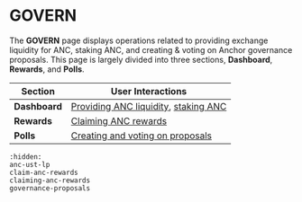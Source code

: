 # GOVERN

The **GOVERN** page displays operations related to providing exchange liquidity for ANC, staking ANC, and creating & voting on Anchor governance proposals. This page is largely divided into three sections, **Dashboard**, **Rewards**, and **Polls**.

| Section       | User Interactions                                                             |
| ------------- | ----------------------------------------------------------------------------- |
| **Dashboard** | [Providing ANC liquidity](anc-ust-lp.md), [staking ANC](claim-anc-rewards.md) |
| **Rewards**   | [Claiming ANC rewards](claiming-anc-rewards.md)                               |
| **Polls**     | [Creating and voting on proposals](governance-proposals.md)                   |


```{toctree}
:hidden:
anc-ust-lp
claim-anc-rewards
claiming-anc-rewards
governance-proposals
```